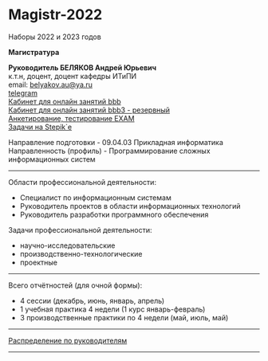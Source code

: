 # Magistr-2022  

Наборы 2022 и 2023 годов  

**Магистратура**  

**Руководитель БЕЛЯКОВ Андрей Юрьевич**  
к.т.н, доцент, доцент кафедры ИТиПИ  
email: belyakov.au@ya.ru  
[telegram](https://t.me/AndreyPerm)  
[Кабинет для онлайн занятий bbb](https://bbb.psaa.ru/rooms/gpm-vn9-df4-qfg/join)  
[Кабинет для онлайн занятий bbb3 - резервный](https://bbb3.psaa.ru/b/6xn-a4i-sbu-n77)  
[Анкетирование, тестирование EXAM](http://exam.1gb.ru/)  
[Задачи на Stepik`е](https://stepik.org/course/82800/syllabus)  

Направление подготовки - 09.04.03 Прикладная информатика  
Направленность (профиль) - Программирование сложных информационных систем  

---  

Области профессиональной деятельности:  
- Специалист по информационным системам  
- Руководитель проектов в области информационных технологий  
- Руководитель разработки программного обеспечения  

Задачи профессиональной деятельности:  
- научно-исследовательские  
- производственно-технологические  
- проектные  

---  

Всего отчётностей (для очной формы):  
- 4 сессии (декабрь, июнь, январь, апрель)  
- 1 учебная практика 4 недели (1 курс январь-февраль)  
- 3 производственные практики по 4 недели (май, июль, май)  

---  

[Распределение по руководителям](distrib.md)  

---  
